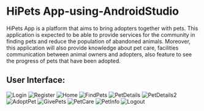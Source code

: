 # HiPets App-using-AndroidStudio
HiPets App is a platform that aims to bring adopters together with pets. 
This application is expected to be able to provide services for the community in finding pets and reduce the population of abandoned animals. 
Moreover, this application will also provide knowledge about pet care, facilities communication between animal owners and adopters, also feature to see the progress of pets that have been adopted.


## User Interface:

![Login](/documentations/1.%20login.png) ![Register](documentations/2.%20register.png) 
![Home](documentations/3.%20home.png) ![FindPets](documentations/4.%20findpets.png)
![PetDetails](documentations/5.%20petdetails.png) ![PetDetails2](documentations/6.%20petdetails2.png)
![AdoptPet](documentations/7.%20adoptpet.png) ![GivePets](documentations/8.%20givepets.png)
![PetCare](documentations/8.%20petcare.png) ![PetInfo](documentations/9.%20petinfo.png)
![Logout](documentations/10.%20logout.png)

